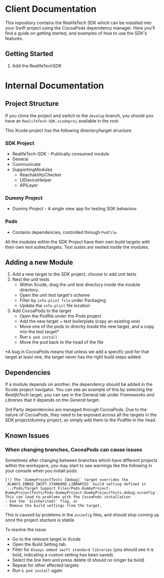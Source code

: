 # Client Documentation

This repository contains the RealifeTech SDK which can be installed into your Swift project using the CocoaPods dependency manager. Here you'll find a guide on getting started, and examples of how to use the SDK's features.

## Getting Started

1. Add the RealifeTechSDK


# Internal Documentation

## Project Structure
If you clone the project and switch to the `develop` branch, you should you have an `RealifeTech-SDK.xcodeproj` available in the root.

This Xcode project has the following directory/target structure:

### SDK Project
* RealifeTech-SDK -  Publically consumed module
* General 
* Communicate
* SupportingModules
    * ReachabilityChecker
    * UIDeviceHelper
    * APILayer
### Dummy Project
* Dummy Project - A single view app for testing SDK behaviour
### Pods
* Contains dependencies, controlled through `Podfile`

All the modules within the SDK Project have their own build targets with their own test suites/targets. Test suites are nested inside the modules.

## Adding a new Module

1. Add a new target to the SDK project, choose to add unit tests
2. Nest the unit tests
    - Within Xcode, drag the unit test directory inside the module directory.
    - Open the unit test target's scheme
    - Filter by `info.plist file` under Packaging
    - Update the `info.plist` file location
3. Add CocoaPods to the target
    - Open the Podfile under the Pods project
    - Add the new target + test boilerplate (copy an existing one)
    - Move one of the pods to directly inside the new target, and a copy into the test target*
    - Run `$ pod install`
    - Move the pod back to the head of the file

*A bug in CocoaPods means that unless we add a specific pod for that target at least one, the target never has the right build steps added.

## Dependencies

If a module depends on another, the dependency should be added in the Xcode project navigator. You can see an example of this by selecting the *RealifeTech* target, you can see in the General tab under *Frameworks and Libraries* that it depends on the *General* target.

3rd Party dependencies are managed thorugh CocoaPods. Due to the nature of CocoaPods, they need to be exposed across all the targets in the SDK project/dummy project, so simply add them to the Podfile in the head.

## Known Issues

### When changing branches, CocoaPods can cause issues
Sometimes after changing between branches which have different projects within the workspace, you may start to see warnings like the following in your console when you install pods:
```
[!] The `DummyProjectTests [Debug]` target overrides the `ALWAYS_EMBED_SWIFT_STANDARD_LIBRARIES` build setting defined in `../Pods/Target Support Files/Pods-DummyProject-DummyProjectTests/Pods-DummyProject-DummyProjectTests.debug.xcconfig'. This can lead to problems with the CocoaPods installation
- Use the `$(inherited)` flag, or
- Remove the build settings from the target.
```
This is caused by problems in the `xcconfig` files, and should stop coming up once the project stucture is stable.

To resolve the issue: 
- Go to the relevant target in Xcode
- Open the Build Setting tab. 
- Filter for `Always embed swift standard libraries` (you should see it is bold, indicating a custom setting has been saved).
- Select the line item and press delete (it should no longer be bold)
- Repeat for other affected targets
- Run `$ pod install` again